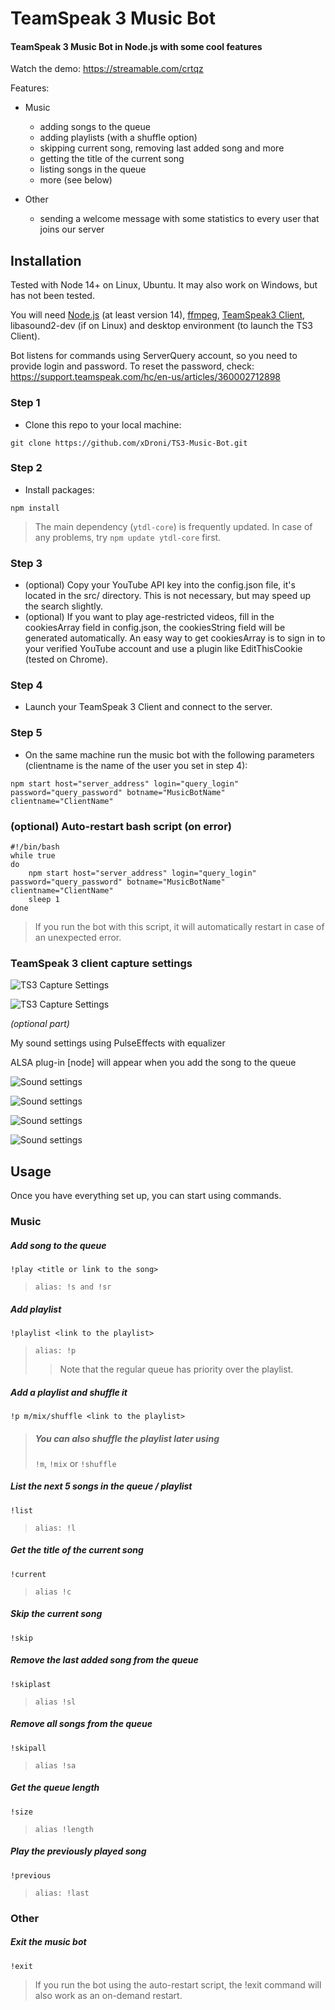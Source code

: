 # TeamSpeak 3 Music Bot

#### TeamSpeak 3 Music Bot in Node.js with some cool features

Watch the demo: https://streamable.com/crtqz

Features:

- Music

  - adding songs to the queue
  - adding playlists (with a shuffle option)
  - skipping current song, removing last added song and more
  - getting the title of the current song
  - listing songs in the queue
  - more (see below)

- Other
  - sending a welcome message with some statistics to every user that joins our server

## Installation

Tested with Node 14+ on Linux, Ubuntu.
It may also work on Windows, but has not been tested.

You will need [Node.js](https://nodejs.org/en) (at least version 14), [ffmpeg](https://ffmpeg.org),
[TeamSpeak3 Client](https://teamspeak.com/en/downloads), libasound2-dev (if on Linux) and desktop environment
(to launch the TS3 Client).

Bot listens for commands using ServerQuery account, so you need to provide login and password.
To reset the password, check: https://support.teamspeak.com/hc/en-us/articles/360002712898

### Step 1

- Clone this repo to your local machine:

```shell
git clone https://github.com/xDroni/TS3-Music-Bot.git
```

### Step 2

- Install packages:

```shell
npm install
```

> The main dependency (`ytdl-core`) is frequently updated.
> In case of any problems, try
> `npm update ytdl-core` first.

### Step 3

- (optional) Copy your YouTube API key into the config.json file, it's located in the src/ directory. This is not necessary, but may speed up the search slightly.
- (optional) If you want to play age-restricted videos, fill in the cookiesArray field in config.json, the cookiesString field will be generated automatically. An easy way to get cookiesArray is to sign in to your verified YouTube account and use a plugin like EditThisCookie (tested on Chrome).

### Step 4

- Launch your TeamSpeak 3 Client and connect to the server.

### Step 5

- On the same machine run the music bot with the following parameters (clientname is the name of the user you set in step 4):

```shell
npm start host="server_address" login="query_login" password="query_password" botname="MusicBotName" clientname="ClientName"
```

### (optional) Auto-restart bash script (on error)

```shell
#!/bin/bash
while true
do
    npm start host="server_address" login="query_login" password="query_password" botname="MusicBotName" clientname="ClientName"
    sleep 1
done
```

> If you run the bot with this script, it will automatically restart in case of an unexpected error.

### TeamSpeak 3 client capture settings

![TS3 Capture Settings](./images/TS3CaptureSettings.png)

![TS3 Capture Settings](./images/TS3PlaybackSettings.png)

_(optional part)_

My sound settings using PulseEffects with equalizer

ALSA plug-in [node] will appear when you add the song to the queue

![Sound settings](./images/PulseSettings1.png)

![Sound settings](./images/PulseSettings2.png)

![Sound settings](./images/PulseSettings3.png)

![Sound settings](./images/PulseSettings4.png)

## Usage

Once you have everything set up, you can start using commands.

### Music

##### Add song to the queue

`!play <title or link to the song>`

> `alias: !s and !sr`

##### Add playlist

`!playlist <link to the playlist>`

> `alias: !p`
>
> > Note that the regular queue has priority over the playlist.

##### Add a playlist and shuffle it

`!p m/mix/shuffle <link to the playlist>`

> ##### You can also shuffle the playlist later using
>
> `!m`, `!mix` or `!shuffle`

##### List the next 5 songs in the queue / playlist

`!list`

> `alias: !l`

##### Get the title of the current song

`!current`

> `alias !c`

##### Skip the current song

`!skip`

##### Remove the last added song from the queue

`!skiplast`

> `alias !sl`

##### Remove all songs from the queue

`!skipall`

> `alias !sa`

##### Get the queue length

`!size`

> `alias !length`

##### Play the previously played song

`!previous`

> `alias: !last`

### Other

##### Exit the music bot

`!exit`

> If you run the bot using the auto-restart script, the !exit command will also work as an on-demand restart.
